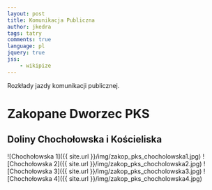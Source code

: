 ```yaml
---
layout: post
title: Komunikacja Publiczna
author: jkedra
tags: tatry
comments: true
language: pl
jquery: true
jss:
    - wikipize
---
```


Rozkłady jazdy komunikacji publicznej.

# Zakopane Dworzec PKS

## Doliny Chochołowska i Kościeliska

![Chochołowska 1]({{ site.url }}/img/zakop_pks_chocholowska1.jpg)
![Chochołowska 2]({{ site.url }}/img/zakop_pks_chocholowska2.jpg)
![Chochołowska 3]({{ site.url }}/img/zakop_pks_chocholowska3.jpg)
![Chochołowska 4]({{ site.url }}/img/zakop_pks_chocholowska4.jpg)
